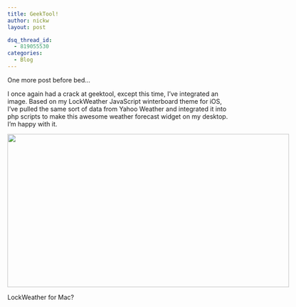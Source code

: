 ```yaml
---
title: GeekTool!
author: nickw
layout: post

dsq_thread_id:
  - 819055530
categories:
  - Blog
---
```

One more post before bed&#8230;

I once again had a crack at geektool, except this time, I&#8217;ve integrated an image. Based on my LockWeather JavaScript winterboard theme for iOS, I&#8217;ve pulled the same sort of data from Yahoo Weather and integrated it into php scripts to make this awesome weather forecast widget on my desktop. I&#8217;m happy with it.

<div id="attachment_813" style="width: 643px" class="wp-caption aligncenter">
  <a href="http://nickwhyte.com/2012/08/26/geektool/screen-shot-2012-08-26-at-9-26-47-pm/" rel="attachment wp-att-813"><img class="size-full wp-image-813" title="Screen Shot 2012-08-26 at 9.26.47 PM" src="http://cdn.nickwhyte.com/static/2012/08/Screen-Shot-2012-08-26-at-9.26.47-PM.png" alt="" width="633" height="345" /></a>
  
  <p class="wp-caption-text">
    LockWeather for Mac?
  </p>
</div>